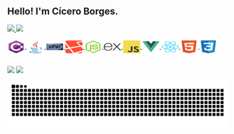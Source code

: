 ## Hello! I'm Cícero Borges.
<div>
  <a href="https://github.com/ciceroborges">
  <img height="194em" src="https://github-readme-stats.vercel.app/api?username=ciceroborges&show_icons=true&theme=monokai&include_all_commits=true&count_private=true"/>
  <img height="194em" src="https://github-readme-stats.vercel.app/api/top-langs/?username=ciceroborges&layout=compact&langs_count=7&theme=monokai"/>
</div>
<div style="display: inline_block"><br>
  <img align="center" alt="csharp" height="30" width="40" src="https://raw.githubusercontent.com/devicons/devicon/master/icons/csharp/csharp-original.svg">
  <img align="center" alt="java" height="30" width="40" src="https://raw.githubusercontent.com/devicons/devicon/master/icons/java/java-original.svg">
  <img align="center" alt="php" height="30" width="40" src="https://raw.githubusercontent.com/devicons/devicon/master/icons/php/php-original.svg">
  <img align="center" alt="laravel" height="30" width="40" src="https://raw.githubusercontent.com/devicons/devicon/master/icons/laravel/laravel-plain.svg">
  <img align="center" alt="nodejs" height="30" width="40" src="https://raw.githubusercontent.com/devicons/devicon/master/icons/nodejs/nodejs-original.svg">
  <img align="center" alt="express" height="30" width="40" src="https://raw.githubusercontent.com/devicons/devicon/master/icons/express/express-original.svg">
  <img align="center" alt="javascript" height="30" width="40" src="https://raw.githubusercontent.com/devicons/devicon/master/icons/javascript/javascript-original.svg">
  <img align="center" alt="vuejs" height="30" width="40" src="https://raw.githubusercontent.com/devicons/devicon/master/icons/vuejs/vuejs-original.svg">
  <img align="center" alt="react" height="30" width="40" src="https://raw.githubusercontent.com/devicons/devicon/master/icons/react/react-original.svg">
  <img align="center" alt="html5" height="30" width="40" src="https://raw.githubusercontent.com/devicons/devicon/master/icons/html5/html5-original.svg">
  <img align="center" alt="css3" height="30" width="40" src="https://raw.githubusercontent.com/devicons/devicon/master/icons/css3/css3-original.svg">
  <!--<a href="https://www.linkedin.com/in/c%C3%ADcero-borges-b1a40615a" target="_blank"><img align="right" alt="css3" height="30" width="40" src="https://raw.githubusercontent.com/devicons/devicon/master/icons/linkedin/linkedin-original.svg"></a>-->
</div>
  
##
 
<div> 
  <a href = "mailto:ciceropborges@gmail.com"><img src="https://img.shields.io/badge/-Gmail-%23333?style=for-the-badge&logo=gmail&logoColor=white" target="_blank"></a>
  <a href="https://www.linkedin.com/in/c%C3%ADcero-borges-b1a40615a/" target="_blank"><img src="https://img.shields.io/badge/-LinkedIn-%230077B5?style=for-the-badge&logo=linkedin&logoColor=white" target="_blank"></a> 
  
 ![Snake animation](https://github.com/ciceroborges/ciceroborges/blob/output/github-contribution-grid-snake.svg)
  
</div>
